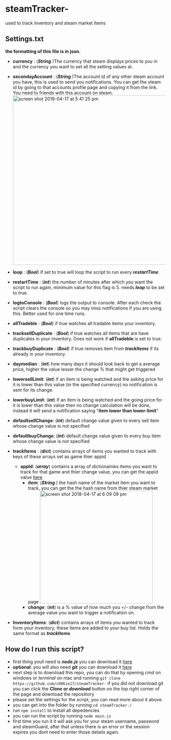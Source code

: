 # steamTracker-
used to track inventory and steam market Items

## Settings.txt
**the formatting of this file is in json.** 
- **currency** : (**_String_** )The currency that steam displays prices to you in and the currency you want to set all the setting values at.
- **secondayAccount** :  (**_String_** )The account id of any other steam account you have, this is used to send you notifications. You can get the steam id by going to that accounts profile page and copying it from the link. You need to friends with this account on steam.<img width="532" alt="screen shot 2018-04-17 at 5 41 25 pm" src="https://user-images.githubusercontent.com/10531093/38868956-9d6c2b38-4266-11e8-8748-86bf625fd122.png">
- **loop** : (**_Bool_**) if set to true will loop the script to run every **_restartTime_**
- **restartTime** : (**_int_**) the number of minutes after which you want the script to run again, minimum value for this flag is 5. needs **_loop_** to be set to true.
- **logtoConsole** : (**_Bool_**) logs the output to console. After each check the script clears the console so you may miss notifications if you are using this. Better used for one time runs.
- **allTradeble** : (**_Bool_**) if true watches all tradable items your inventory.
- **tracksellDuplicate** : (**_Bool_**) if true watches all items that are have duplicates in your inventory. Does not work if **allTradeble** is set to true.
- **trackbuyDuplicate** : (**_Bool_**) if true removes item from **_trackItems_** if its already in your inventory.
- **daymedian** : (**_int_**) how many days it should look back to get a average price, higher the value lesser the change % that might get triggered
- **lowersellLimit**: (**_int_**) if an item is being watched and the asking price for it is lower than this value (in the specified currency) no notification is sent for its change.
- **lowerbuyLimit**: (**_int_**) if an item is being watched and the going price for it is lower than this value then no change calculation will be done, instead it will send a notification saying  "**item lower than lower-limit**"
- **defaultsellChange**: (**_int_**)  default change value given to every sell item whose change value is not specified 
- **defaultbuyChange**: (**_int_**)  default change value given to every buy item whose change value is not specified 
- **trackItems** : (**_dict_**) contains arrays of items you wanted to track with keys of these arrays set as game thier appid 
  - **appId**: (**_array_**) contains a array of dictionainies items you want to track for that game and thier change value, you can get the appid value [here](https://steamdb.info/apps/)
    - **_item_**: (**_String_** ) the hash name of the market item you want to track, you can get the the hash name from thier steam market page <img width="354" alt="screen shot 2018-04-17 at 6 09 09 pm" src="https://user-images.githubusercontent.com/10531093/38870123-767473ba-426a-11e8-8634-fd6151179545.png">
    - **_change_**: (**_int_**) is a % value of how much you +/- change from the average value you want to trigger a notification on.
    
- **InventoryItems**: (**_dict_**) contains arrays of items you wanted to track form your inventory, these items are added to your buy list. Holds the same format as **_trackItems_**
 
## How do I run this script? 
  - first thing youll need is **_node.js_** you can download it [here](https://nodejs.org/en/)
  - **optional**: you will also need **_git_** you can download it [here](https://git-scm.com/downloads)
  - next step is to download this repo, you can do that by opening _cmd_ on windows or _terminal_ on mac and running ``` git clone https://github.com/c00kie17/steamTracker- ``` if you did not download git you can click the **_Clone or download_** button on the top right corner of the page and download the repositiory
  - please set the settings for the script, you can read more about it above.
  - you can get into the folder by running ```cd steamTracker-/```
  - run ```npm install```  to install all depedencies 
  - you can run the script by running ```node main.js```
  - first time you run it it will ask you for your steam username, password and steamGuard, after that unless there is an error or the session expires you dont need to enter those details again.
 
    
